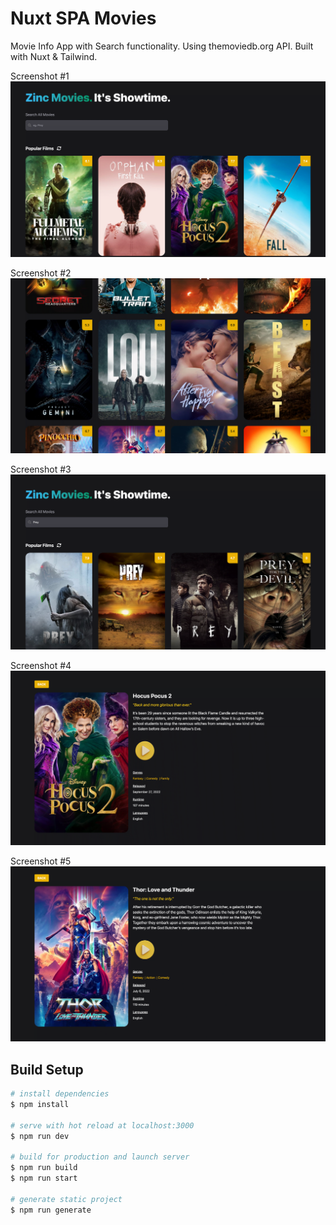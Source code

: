 # Nuxt SPA Movies

Movie Info App with Search functionality. Using themoviedb.org API.
Built with Nuxt & Tailwind.

Screenshot #1
![alt text](https://github.com/leshay-adams/nuxt-spa-movies/blob/main/assets/%231.png)

Screenshot #2
![alt text](https://github.com/leshay-adams/nuxt-spa-movies/blob/main/assets/%232.png)

Screenshot #3
![alt text](https://github.com/leshay-adams/nuxt-spa-movies/blob/main/assets/%233.png)

Screenshot #4
![alt text](https://github.com/leshay-adams/nuxt-spa-movies/blob/main/assets/%234.png)

Screenshot #5
![alt text](https://github.com/leshay-adams/nuxt-spa-movies/blob/main/assets/%235.png)

## Build Setup

```bash
# install dependencies
$ npm install

# serve with hot reload at localhost:3000
$ npm run dev

# build for production and launch server
$ npm run build
$ npm run start

# generate static project
$ npm run generate
```
